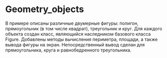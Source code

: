 # Geometry_objects
 
В примере описаны различные двумерные фигуры: полигон, прямоугольник (в том числе квадрат), треугольник и круг. Для каждого объекта создан класс, являющийся наследником базового класса Figure. Добавлены методы вычисления периметра, площади, а также вывода фигуры на экран. Непосредственный вывод сделан для прямоугольника, круга и равнобедренного треугольника. 
